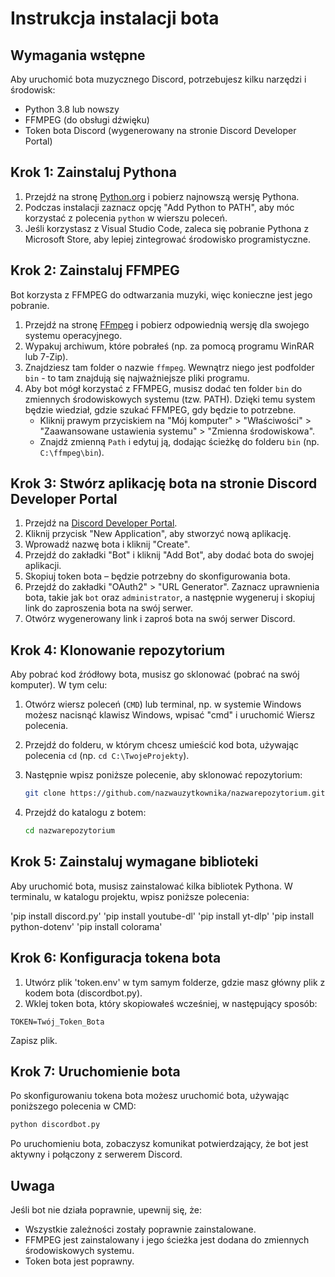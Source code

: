 # Instrukcja instalacji bota

## Wymagania wstępne
Aby uruchomić bota muzycznego Discord, potrzebujesz kilku narzędzi i środowisk:

- Python 3.8 lub nowszy
- FFMPEG (do obsługi dźwięku)
- Token bota Discord (wygenerowany na stronie Discord Developer Portal)

## Krok 1: Zainstaluj Pythona

1. Przejdź na stronę [Python.org](https://www.python.org/downloads/) i pobierz najnowszą wersję Pythona.
2. Podczas instalacji zaznacz opcję "Add Python to PATH", aby móc korzystać z polecenia `python` w wierszu poleceń.
3. Jeśli korzystasz z Visual Studio Code, zaleca się pobranie Pythona z Microsoft Store, aby lepiej zintegrować środowisko programistyczne.

## Krok 2: Zainstaluj FFMPEG

Bot korzysta z FFMPEG do odtwarzania muzyki, więc konieczne jest jego pobranie.

1. Przejdź na stronę [FFmpeg](https://ffmpeg.org/download.html) i pobierz odpowiednią wersję dla swojego systemu operacyjnego.
2. Wypakuj archiwum, które pobrałeś (np. za pomocą programu WinRAR lub 7-Zip).
3. Znajdziesz tam folder o nazwie `ffmpeg`. Wewnątrz niego jest podfolder `bin` - to tam znajdują się najważniejsze pliki programu.
4. Aby bot mógł korzystać z FFMPEG, musisz dodać ten folder `bin` do zmiennych środowiskowych systemu (tzw. PATH). Dzięki temu system będzie wiedział, gdzie szukać FFMPEG, gdy będzie to potrzebne.
   - Kliknij prawym przyciskiem na "Mój komputer" > "Właściwości" > "Zaawansowane ustawienia systemu" > "Zmienna środowiskowa".
   - Znajdź zmienną `Path` i edytuj ją, dodając ścieżkę do folderu `bin` (np. `C:\ffmpeg\bin`).

## Krok 3: Stwórz aplikację bota na stronie Discord Developer Portal

1. Przejdź na [Discord Developer Portal](https://discord.com/developers/applications).
2. Kliknij przycisk "New Application", aby stworzyć nową aplikację.
3. Wprowadź nazwę bota i kliknij "Create".
4. Przejdź do zakładki "Bot" i kliknij "Add Bot", aby dodać bota do swojej aplikacji.
5. Skopiuj token bota – będzie potrzebny do skonfigurowania bota.
6. Przejdź do zakładki "OAuth2" > "URL Generator". Zaznacz uprawnienia bota, takie jak `bot` oraz `administrator`, a następnie wygeneruj i skopiuj link do zaproszenia bota na swój serwer.
7. Otwórz wygenerowany link i zaproś bota na swój serwer Discord.

## Krok 4: Klonowanie repozytorium

Aby pobrać kod źródłowy bota, musisz go sklonować (pobrać na swój komputer). W tym celu:

1. Otwórz wiersz poleceń (`CMD`) lub terminal, np. w systemie Windows możesz nacisnąć klawisz Windows, wpisać "cmd" i uruchomić Wiersz polecenia.
2. Przejdź do folderu, w którym chcesz umieścić kod bota, używając polecenia `cd` (np. `cd C:\TwojeProjekty`).
3. Następnie wpisz poniższe polecenie, aby sklonować repozytorium:

   ```bash
   git clone https://github.com/nazwauzytkownika/nazwarepozytorium.git
   ```

4. Przejdź do katalogu z botem:

   ```bash
   cd nazwarepozytorium
   ```

## Krok 5: Zainstaluj wymagane biblioteki

Aby uruchomić bota, musisz zainstalować kilka bibliotek Pythona. W terminalu, w katalogu projektu, wpisz poniższe polecenia:

'pip install discord.py'
'pip install youtube-dl'
'pip install yt-dlp'
'pip install python-dotenv'
'pip install colorama'

## Krok 6: Konfiguracja tokena bota

1. Utwórz plik 'token.env' w tym samym folderze, gdzie masz główny plik z kodem bota (discordbot.py).
2. Wklej token bota, który skopiowałeś wcześniej, w następujący sposób:

```
TOKEN=Twój_Token_Bota
```

Zapisz plik.

## Krok 7: Uruchomienie bota

Po skonfigurowaniu tokena bota możesz uruchomić bota, używając poniższego polecenia w CMD:

```bash
python discordbot.py
```

Po uruchomieniu bota, zobaczysz komunikat potwierdzający, że bot jest aktywny i połączony z serwerem Discord.

## Uwaga

Jeśli bot nie działa poprawnie, upewnij się, że:
- Wszystkie zależności zostały poprawnie zainstalowane.
- FFMPEG jest zainstalowany i jego ścieżka jest dodana do zmiennych środowiskowych systemu.
- Token bota jest poprawny.

